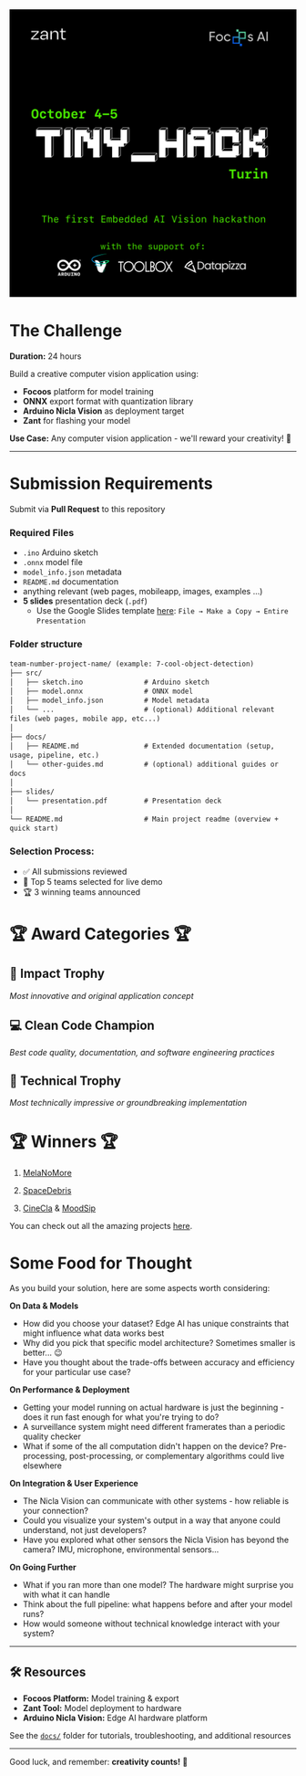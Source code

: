 <div align="center">
  <img src="img/loghi.png" alt="Alt text" width="900" >
</div>

# The Challenge

**Duration:** 24 hours

Build a creative computer vision application using:
- **Focoos** platform for model training
- **ONNX** export format with quantization library
- **Arduino Nicla Vision** as deployment target
- **Zant** for flashing your model

**Use Case:** Any computer vision application - we'll reward your creativity! 🎨

---

# Submission Requirements

Submit via **Pull Request** to this repository

### Required Files
- `.ino` Arduino sketch
- `.onnx` model file
- `model_info.json` metadata
- `README.md` documentation
- anything relevant (web pages, mobileapp, images, examples ...)
- **5 slides** presentation deck (`.pdf`)
  - Use the Google Slides template [here](https://docs.google.com/presentation/d/1c1S4XClzACHqEn-09ESwnSicXFq4gekJ_8vndtCpdOI/edit?usp=sharing): `File → Make a Copy → Entire Presentation`

### Folder structure
```
team-number-project-name/ (example: 7-cool-object-detection)
├── src/
│   ├── sketch.ino               # Arduino sketch
│   ├── model.onnx               # ONNX model
│   ├── model_info.json          # Model metadata
│   └── ...                      # (optional) Additional relevant files (web pages, mobile app, etc...)
│
├── docs/
│   ├── README.md                # Extended documentation (setup, usage, pipeline, etc.)
│   └── other-guides.md          # (optional) additional guides or docs
│
├── slides/
│   └── presentation.pdf         # Presentation deck
│
└── README.md                    # Main project readme (overview + quick start)
```

### Selection Process:
- ✅ All submissions reviewed
- 🎤 Top 5 teams selected for live demo
- 🏆 3 winning teams announced

# 🏆 Award Categories 🏆

## 🌟 Impact Trophy
*Most innovative and original application concept*

## 💻 Clean Code Champion
*Best code quality, documentation, and software engineering practices*

## 🚀 Technical Trophy
*Most technically impressive or groundbreaking implementation*

# 🏆 Winners 🏆

1. [MelaNoMore](./submissions/5-melanomore)

2. [SpaceDebris](./submissions/8-space-debris)

3. [CineCla](./submissions/4-cinecla) & [MoodSip](./submissions/1-moodsip)

You can check out all the amazing projects [here](./submissions).

# Some Food for Thought

As you build your solution, here are some aspects worth considering:

**On Data & Models**
- How did you choose your dataset? Edge AI has unique constraints that might influence what data works best
- Why did you pick that specific model architecture? Sometimes smaller is better... 😉
- Have you thought about the trade-offs between accuracy and efficiency for your particular use case?

**On Performance & Deployment**
- Getting your model running on actual hardware is just the beginning - does it run fast enough for what you're trying to do?
- A surveillance system might need different framerates than a periodic quality checker
- What if some of the all computation didn't happen on the device? Pre-processing, post-processing, or complementary algorithms could live elsewhere

**On Integration & User Experience**
- The Nicla Vision can communicate with other systems - how reliable is your connection?
- Could you visualize your system's output in a way that anyone could understand, not just developers?
- Have you explored what other sensors the Nicla Vision has beyond the camera? IMU, microphone, environmental sensors...

**On Going Further**
- What if you ran more than one model? The hardware might surprise you with what it can handle
- Think about the full pipeline: what happens before and after your model runs?
- How would someone without technical knowledge interact with your system?

---

## 🛠️ Resources

- **Focoos Platform:** Model training & export
- **Zant Tool:** Model deployment to hardware
- **Arduino Nicla Vision:** Edge AI hardware platform

See the [`docs/`](./docs) folder for tutorials, troubleshooting, and additional resources 

---  

Good luck, and remember: **creativity counts!** 🎉
